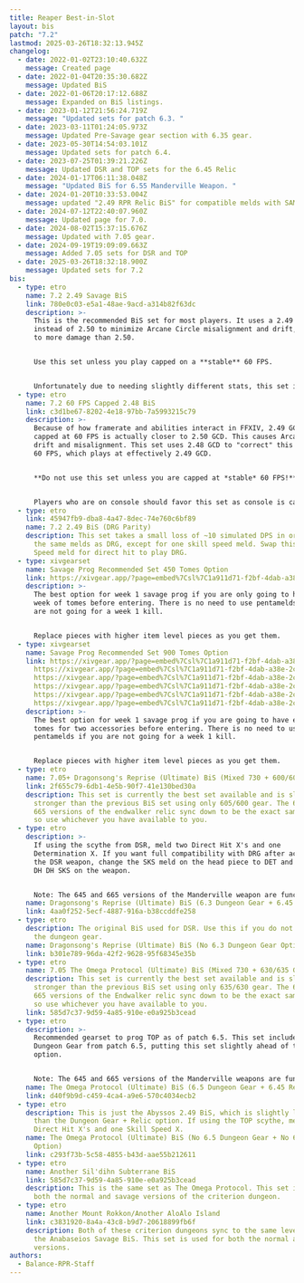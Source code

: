 ```yaml
---
title: Reaper Best-in-Slot
layout: bis
patch: "7.2"
lastmod: 2025-03-26T18:32:13.945Z
changelog:
  - date: 2022-01-02T23:10:40.632Z
    message: Created page
  - date: 2022-01-04T20:35:30.682Z
    message: Updated BiS
  - date: 2022-01-06T20:17:12.688Z
    message: Expanded on BiS listings.
  - date: 2023-01-12T21:56:24.719Z
    message: "Updated sets for patch 6.3. "
  - date: 2023-03-11T01:24:05.973Z
    message: Updated Pre-Savage gear section with 6.35 gear.
  - date: 2023-05-30T14:54:03.101Z
    message: Updated sets for patch 6.4.
  - date: 2023-07-25T01:39:21.226Z
    message: Updated DSR and TOP sets for the 6.45 Relic
  - date: 2024-01-17T06:11:38.048Z
    message: "Updated BiS for 6.55 Manderville Weapon. "
  - date: 2024-01-20T10:33:53.004Z
    message: updated "2.49 RPR Relic BiS" for compatible melds with SAM/MNK.
  - date: 2024-07-12T22:40:07.960Z
    message: Updated page for 7.0.
  - date: 2024-08-02T15:37:15.676Z
    message: Updated with 7.05 gear.
  - date: 2024-09-19T19:09:09.663Z
    message: Added 7.05 sets for DSR and TOP
  - date: 2025-03-26T18:32:18.900Z
    message: Updated sets for 7.2
bis:
  - type: etro
    name: 7.2 2.49 Savage BiS
    link: 780e0c03-e5a1-48ae-9acd-a314b82f63dc
    description: >-
      This is the recommended BiS set for most players. It uses a 2.49 GCD
      instead of 2.50 to minimize Arcane Circle misalignment and drift, equating
      to more damage than 2.50.


      Use this set unless you play capped on a **stable** 60 FPS.


      Unfortunately due to needing slightly different stats, this set is not meld compatible with DRG, and will incur a sizeable loss on DRG without several remelds. Use the DRG Parity set if you intend to also play DRG.
  - type: etro
    name: 7.2 60 FPS Capped 2.48 BiS
    link: c3d1be67-8202-4e18-97bb-7a5993215c79
    description: >-
      Because of how framerate and abilities interact in FFXIV, 2.49 GCD while
      capped at 60 FPS is actually closer to 2.50 GCD. This causes Arcane Circle
      drift and misalignment. This set uses 2.48 GCD to "correct" this while at
      60 FPS, which plays at effectively 2.49 GCD. 


      **Do not use this set unless you are capped at *stable* 60 FPS!** 


      Players who are on console should favor this set as console is capped at 60 FPS.
  - type: etro
    link: 45947fb9-dba8-4a47-8dec-74e760c6bf89
    name: 7.2 2.49 BiS (DRG Parity)
    description: This set takes a small loss of ~10 simulated DPS in order to use
      the same melds as DRG, except for one skill speed meld. Swap this Skill
      Speed meld for direct hit to play DRG.
  - type: xivgearset
    name: Savage Prog Recommended Set 450 Tomes Option
    link: https://xivgear.app/?page=embed%7Csl%7C1a911d71-f2bf-4dab-a38e-2cf957257bcc&onlySetIndex=2
    description: >-
      The best option for week 1 savage prog if you are only going to have one
      week of tomes before entering. There is no need to use pentamelds if you
      are not going for a week 1 kill. 


      Replace pieces with higher item level pieces as you get them.
  - type: xivgearset
    name: Savage Prog Recommended Set 900 Tomes Option
    link: https://xivgear.app/?page=embed%7Csl%7C1a911d71-f2bf-4dab-a38e-2cf957257bcc&onlySetIndex=0
      https://xivgear.app/?page=embed%7Csl%7C1a911d71-f2bf-4dab-a38e-2cf957257bcc&onlySetIndex=1
      https://xivgear.app/?page=embed%7Csl%7C1a911d71-f2bf-4dab-a38e-2cf957257bcc&onlySetIndex=2
      https://xivgear.app/?page=embed%7Csl%7C1a911d71-f2bf-4dab-a38e-2cf957257bcc&onlySetIndex=3
      https://xivgear.app/?page=embed%7Csl%7C1a911d71-f2bf-4dab-a38e-2cf957257bcc&onlySetIndex=4
      https://xivgear.app/?page=embed%7Csl%7C1a911d71-f2bf-4dab-a38e-2cf957257bcc&onlySetIndex=5
    description: >-
      The best option for week 1 savage prog if you are going to have enough
      tomes for two accessories before entering. There is no need to use
      pentamelds if you are not going for a week 1 kill. 


      Replace pieces with higher item level pieces as you get them.
  - type: etro
    name: 7.05+ Dragonsong's Reprise (Ultimate) BiS (Mixed 730 + 600/605 Gear)
    link: 2f655c79-6db1-4e5b-90f7-41e130bed30a
    description: This set is currently the best set available and is slightly
      stronger than the previous BiS set using only 605/600 gear. The 645 and
      665 versions of the endwalker relic sync down to be the exact same weapon,
      so use whichever you have available to you.
  - type: etro
    description: >-
      If using the scythe from DSR, meld two Direct Hit X's and one
      Determination X. If you want full compatibility with DRG after acquiring
      the DSR weapon, change the SKS meld on the head piece to DET and then do
      DH DH SKS on the weapon.


      Note: The 645 and 665 versions of the Manderville weapon are functionally the same in DSR. Use whichever you have and allocate the stats as shown in the etro link.
    name: Dragonsong's Reprise (Ultimate) BiS (6.3 Dungeon Gear + 6.45 Relic Option)
    link: 4aa0f252-5ecf-4887-916a-b38ccddfe258
  - type: etro
    description: The original BiS used for DSR. Use this if you do not want to farm
      the dungeon gear.
    name: Dragonsong's Reprise (Ultimate) BiS (No 6.3 Dungeon Gear Option)
    link: b301e789-96da-42f2-9628-95f68345e35b
  - type: etro
    name: 7.05 The Omega Protocol (Ultimate) BiS (Mixed 730 + 630/635 Gear)
    description: This set is currently the best set available and is slightly
      stronger than the previous BiS set using only 635/630 gear. The 645 and
      665 versions of the Endwalker relic sync down to be the exact same weapon,
      so use whichever you have available to you.
    link: 585d7c37-9d59-4a85-910e-e0a925b3cead
  - type: etro
    description: >-
      Recommended gearset to prog TOP as of patch 6.5. This set includes the
      Dungeon Gear from patch 6.5, putting this set slightly ahead of the other
      option.


      Note: The 645 and 665 versions of the Manderville weapons are functionally the same in TOP. Use whichever you have and allocate the stats as shown in the etro link.
    name: The Omega Protocol (Ultimate) BiS (6.5 Dungeon Gear + 6.45 Relic Option)
    link: d40f9b9d-c459-4ca4-a9e6-570c4034ecb2
  - type: etro
    description: This is just the Abyssos 2.49 BiS, which is slightly lower in DPS
      than the Dungeon Gear + Relic option. If using the TOP scythe, meld two
      Direct Hit X's and one Skill Speed X.
    name: The Omega Protocol (Ultimate) BiS (No 6.5 Dungeon Gear + No 6.45 Relic
      Option)
    link: c293f73b-5c58-4855-b43d-aae55b212611
  - type: etro
    name: Another Sil'dihn Subterrane BiS
    link: 585d7c37-9d59-4a85-910e-e0a925b3cead
    description: This is the same set as The Omega Protocol. This set is used for
      both the normal and savage versions of the criterion dungeon.
  - type: etro
    name: Another Mount Rokkon/Another AloAlo Island
    link: c3831920-8a4a-43c8-b9d7-20618899fb6f
    description: Both of these criterion dungeons sync to the same level, and use
      the Anabaseios Savage BiS. This set is used for both the normal and savage
      versions.
authors:
  - Balance-RPR-Staff
---
```

